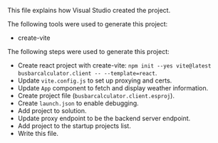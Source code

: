 This file explains how Visual Studio created the project.

The following tools were used to generate this project:
- create-vite

The following steps were used to generate this project:
- Create react project with create-vite: `npm init --yes vite@latest busbarcalculator.client -- --template=react`.
- Update `vite.config.js` to set up proxying and certs.
- Update `App` component to fetch and display weather information.
- Create project file (`busbarcalculator.client.esproj`).
- Create `launch.json` to enable debugging.
- Add project to solution.
- Update proxy endpoint to be the backend server endpoint.
- Add project to the startup projects list.
- Write this file.
